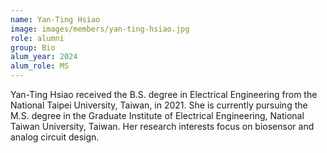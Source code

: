 ```yaml
---
name: Yan-Ting Hsiao
image: images/members/yan-ting-hsiao.jpg
role: alumni
group: Bio
alum_year: 2024
alum_role: MS
---
```


Yan-Ting Hsiao received the B.S. degree in Electrical Engineering from the National Taipei University, Taiwan, in 2021. She is currently pursuing the M.S. degree in the Graduate Institute of Electrical Engineering, National Taiwan University, Taiwan. Her research interests focus on biosensor and analog circuit design.
